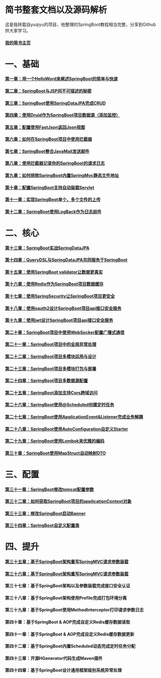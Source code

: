 ﻿# 简书整套文档以及源码解析
这是我转载自yuqiyu的项目，他整理的SpringBoot教程相当完整，分享到Github供大家学习。

#### [我的简书主页](http://jianshu.yuqiyu.com)

# 一、基础
#### [第一章：用一个HelloWord来阐述SpringBoot的简单与快速](http://www.jianshu.com/p/2a37c26d1928)
#### [第二章：SpringBoot与JSP间不可描述的秘密](http://www.jianshu.com/p/90a84c814d0c)
#### [第三章：SpringBoot使用SpringDataJPA完成CRUD](http://www.jianshu.com/p/b6932740f3c0)
#### [第四章：使用Druid作为SpringBoot项目数据源（添加监控）](http://www.jianshu.com/p/e84e2709f383)
#### [第五章：配置使用FastJson返回Json视图](http://www.jianshu.com/p/14df78573cb2)
#### [第六章：如何在SpringBoot项目中使用拦截器](http://www.jianshu.com/p/f69b21731b41)
#### [第七章：SpringBoot整合JavaMail发送邮件](http://www.jianshu.com/p/0991f0841b0a)
#### [第八章：使用拦截器记录你的SpringBoot的请求日志](http://www.jianshu.com/p/890c23a1b3d7)
#### [第九章：如何排除SpringBoot内置SpringMvc静态文件地址](http://www.jianshu.com/p/c6ab1081fd5f)
#### [第十章：配置SpringBoot支持自动装载Servlet](http://www.jianshu.com/p/2973bdd083ef)
#### [第十一章：实现SpringBoot单个、多个文件的上传](http://www.jianshu.com/p/7903b6ebe47f)
#### [第十二章：SpringBoot使用LogBack作为日志组件](http://www.jianshu.com/p/06b6574943df)

# 二、核心
#### [第十三章：SpringBoot实战SpringDataJPA](http://www.jianshu.com/p/9d5bf0e4943f)
#### [第十四章：QueryDSL与SpringDataJPA共同服务于SpringBoot](http://www.jianshu.com/p/7379173e1970)
#### [第十五章：使用SpringBoot validator让数据更真实](http://www.jianshu.com/p/e111d3fbc583)
#### [第十六章：使用Redis作为SpringBoot项目数据缓存](http://www.jianshu.com/p/5a70b13a4fa7)
#### [第十七章：使用SpringSecurity让SpringBoot项目更安全](http://www.jianshu.com/p/c3b49d0a490b)
#### [第十八章：使用oauth2设计SpringBoot项目api接口安全服务](http://www.jianshu.com/p/ded9dc32f550)
#### [第十九章：使用jwt设计SpringBoot项目api接口安全服务](http://www.jianshu.com/p/2503cde90c55)
#### [第二十章：SpringBoot项目中使用WebSocker配置广播式通信](http://www.jianshu.com/p/19cec6fbf422)
#### [第二十一章：SpringBoot项目中的全局异常处理](http://www.jianshu.com/p/1c6207d8ee9d)
#### [第二十二章：SpringBoot项目多模块运用与设计](http://www.jianshu.com/p/33809a23e91a)
#### [第二十三章：SpringBoot项目多模块打包与部署](http://www.jianshu.com/p/37d083ce2063)
#### [第二十四章：SpringBoot项目多数据源配置](http://www.jianshu.com/p/9f812e651319)
#### [第二十五章：SpringBoot添加支持Cors跨域访问](http://www.jianshu.com/p/c6ea21b64f6e)
#### [第二十六章：SpringBoot使用@Scheduled创建定时任务](http://www.jianshu.com/p/c7492aeb35a1)
#### [第二十七章：SpringBoot使用ApplicationEvent&Listener完成业务解耦](http://www.jianshu.com/p/4359dd4b36a6)
#### [第二十八章：SpringBoot使用AutoConfiguration自定义Starter](http://www.jianshu.com/p/188065e1137b)
#### [第二十九章：SpringBoot使用Lombok来优雅的编码](http://www.jianshu.com/p/9bd6ce692ab1)
#### [第三十章：SpringBoot使用MapStruct自动映射DTO](http://www.jianshu.com/p/3f20ca1a93b0)

# 三、配置
#### [第三十一章：SpringBoot修改tomcat配置参数](http://www.jianshu.com/p/a4bb58331107)
#### [第三十二章：如何获取SpringBoot项目的applicationContext对象](http://www.jianshu.com/p/3cd2d4e73eb7)
#### [第三十三章：修改SpringBoot启动Banner](http://www.jianshu.com/p/c1f7617c99aa)
#### [第三十四章：SpringBoot自定义配置类](http://www.jianshu.com/p/2c2cdb80fe47)

# 四、提升
#### [第三十五章：基于SpringBoot架构重写SpringMVC请求参数装载](http://www.jianshu.com/p/d8f844711bf4)
#### [第三十六章：基于SpringBoot架构重写SpringMVC请求参数装载](http://www.jianshu.com/p/24ebb66c25cb)
#### 第三十七章：基于SpringBoot架构以及参数装载完成接口安全认证
#### 第三十八章：基于SpringBoot架构使用Profile完成打包环境分离
#### 第三十九章：基于SpringBoot使用MethodInterceptor打印请求参数日志
#### 第四十章：基于SpringBoot & AOP完成自定义Redis缓存数据读取
#### 第四十一章：基于SpringBoot & AOP完成自定义Redis缓存数据更新
#### 第四十二章：基于SpringBoot内置Scheduled动态完成定时任务分配
#### 第四十三章：开源HGenerator代码生成Maven插件
#### 第四十四章：基于SpringBoot设计通用框架级别系统异常处理
